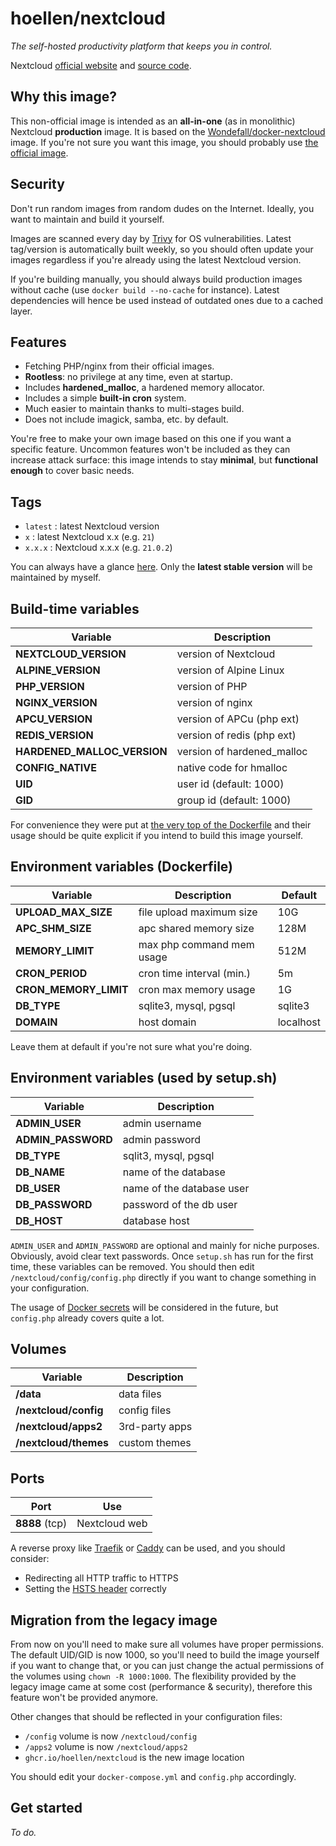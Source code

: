 # hoellen/nextcloud
*The self-hosted productivity platform that keeps you in control.*

Nextcloud [official website](https://nextcloud.com/) and [source code](https://github.com/nextcloud).

## Why this image?
This non-official image is intended as an **all-in-one** (as in monolithic) Nextcloud **production** image. It is based on the [Wondefall/docker-nextcloud](https://github.com/Wonderfall/docker-nextcloud) image. If you're not sure you want this image, you should probably use [the official image](https://hub.docker.com/r/nextcloud).

## Security
Don't run random images from random dudes on the Internet. Ideally, you want to maintain and build it yourself.

Images are scanned every day by [Trivy](https://github.com/aquasecurity/trivy) for OS vulnerabilities. Latest tag/version is automatically built weekly, so you should often update your images regardless if you're already using the latest Nextcloud version.

If you're building manually, you should always build production images without cache (use `docker build --no-cache` for instance). Latest dependencies will hence be used instead of outdated ones due to a cached layer.

## Features
- Fetching PHP/nginx from their official images.
- **Rootless**: no privilege at any time, even at startup.
- Includes **hardened_malloc**, a hardened memory allocator.
- Includes a simple **built-in cron** system.
- Much easier to maintain thanks to multi-stages build.
- Does not include imagick, samba, etc. by default.

You're free to make your own image based on this one if you want a specific feature. Uncommon features won't be included as they can increase attack surface: this image intends to stay **minimal**, but **functional enough** to cover basic needs.

## Tags
- `latest` : latest Nextcloud version
- `x` : latest Nextcloud x.x (e.g. `21`)
- `x.x.x` : Nextcloud x.x.x (e.g. `21.0.2`)

You can always have a glance [here](https://github.com/users/hoellen/packages/container/package/nextcloud).
Only the **latest stable version** will be maintained by myself.

## Build-time variables
|          Variable           |         Description        |
| --------------------------- | -------------------------- |
| **NEXTCLOUD_VERSION**       | version of Nextcloud       |
| **ALPINE_VERSION**          | version of Alpine Linux    |
| **PHP_VERSION**             | version of PHP             |
| **NGINX_VERSION**           | version of nginx           |
| **APCU_VERSION**            | version of APCu (php ext)  |
| **REDIS_VERSION**           | version of redis (php ext) |
| **HARDENED_MALLOC_VERSION** | version of hardened_malloc |
| **CONFIG_NATIVE**           | native code for hmalloc    |
| **UID**                     | user id (default: 1000)    |
| **GID**                     | group id (default: 1000)   |

For convenience they were put at [the very top of the Dockerfile](https://github.com/hoellen/docker-nextcloud/blob/master/Dockerfile#L1-L13) and their usage should be quite explicit if you intend to build this image yourself.

## Environment variables (Dockerfile)

|          Variable         |         Description         |       Default      |
| ------------------------- | --------------------------- | ------------------ |
|     **UPLOAD_MAX_SIZE**   | file upload maximum size    |         10G        |
|      **APC_SHM_SIZE**     | apc shared memory size      |         128M       |
|      **MEMORY_LIMIT**     | max php command mem usage   |         512M       |
|       **CRON_PERIOD**     | cron time interval (min.)   |         5m         |
|   **CRON_MEMORY_LIMIT**   | cron max memory usage       |         1G         |
|         **DB_TYPE**       | sqlite3, mysql, pgsql       |       sqlite3      |
|         **DOMAIN**        | host domain                 |       localhost    |

Leave them at default if you're not sure what you're doing.

## Environment variables (used by setup.sh)

|          Variable         |         Description         | 
| ------------------------- | --------------------------- |
|        **ADMIN_USER**     | admin username              |
|      **ADMIN_PASSWORD**   | admin password              |
|         **DB_TYPE**       | sqlit3, mysql, pgsql        |
|         **DB_NAME**       | name of the database        |
|         **DB_USER**       | name of the database user   |
|       **DB_PASSWORD**     | password of the db user     |
|         **DB_HOST**       | database host               |

`ADMIN_USER` and `ADMIN_PASSWORD` are optional and mainly for niche purposes. Obviously, avoid clear text passwords. Once `setup.sh` has run for the first time, these variables can be removed. You should then edit `/nextcloud/config/config.php` directly if you want to change something in your configuration.

The usage of [Docker secrets](https://docs.docker.com/engine/swarm/secrets/) will be considered in the future, but `config.php` already covers quite a lot.

## Volumes
|          Variable            |         Description        |
| -------------------------    | -------------------------- |
| **/data**                    |         data files         |
| **/nextcloud/config**        |        config files        |
| **/nextcloud/apps2**         |       3rd-party apps       |
| **/nextcloud/themes**        |        custom themes       |

## Ports
|              Port            |            Use             |
| -------------------------    | -------------------------- |
| **8888** (tcp)               |       Nextcloud web        |


A reverse proxy like [Traefik](https://doc.traefik.io/traefik/) or [Caddy](https://caddyserver.com/) can be used, and you should consider:
- Redirecting all HTTP traffic to HTTPS
- Setting the [HSTS header](https://developer.mozilla.org/en-US/docs/Web/HTTP/Headers/Strict-Transport-Security) correctly

## Migration from the legacy image
From now on you'll need to make sure all volumes have proper permissions. The default UID/GID is now 1000, so you'll need to build the image yourself if you want to change that, or you can just change the actual permissions of the volumes using `chown -R 1000:1000`. The flexibility provided by the legacy image came at some cost (performance & security), therefore this feature won't be provided anymore.

Other changes that should be reflected in your configuration files:
- `/config` volume is now `/nextcloud/config`
- `/apps2` volume is now `/nextcloud/apps2`
- `ghcr.io/hoellen/nextcloud` is the new image location

You should edit your `docker-compose.yml` and `config.php` accordingly.

## Get started
*To do.*
